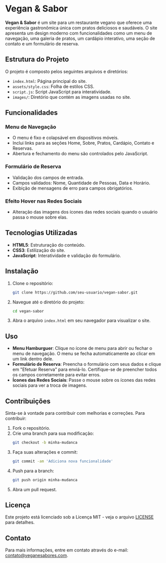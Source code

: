 

# Vegan & Sabor

**Vegan & Sabor** é um site para um restaurante vegano que oferece uma experiência gastronômica única com pratos deliciosos e saudáveis. O site apresenta um design moderno com funcionalidades como um menu de navegação, uma galeria de pratos, um cardápio interativo, uma seção de contato e um formulário de reserva.

## Estrutura do Projeto

O projeto é composto pelos seguintes arquivos e diretórios:

- `index.html`: Página principal do site.
- `assets/style.css`: Folha de estilos CSS.
- `script.js`: Script JavaScript para interatividade.
- `images/`: Diretório que contém as imagens usadas no site.

## Funcionalidades

### Menu de Navegação
- O menu é fixo e colapsável em dispositivos móveis.
- Inclui links para as seções Home, Sobre, Pratos, Cardápio, Contato e Reservas.
- Abertura e fechamento do menu são controlados pelo JavaScript.

### Formulário de Reserva
- Validação dos campos de entrada.
- Campos validados: Nome, Quantidade de Pessoas, Data e Horário.
- Exibição de mensagens de erro para campos obrigatórios.

### Efeito Hover nas Redes Sociais
- Alteração das imagens dos ícones das redes sociais quando o usuário passa o mouse sobre elas.

## Tecnologias Utilizadas

- **HTML5**: Estruturação do conteúdo.
- **CSS3**: Estilização do site.
- **JavaScript**: Interatividade e validação do formulário.

## Instalação

1. Clone o repositório:
   ```bash
   git clone https://github.com/seu-usuario/vegan-sabor.git
   ```
2. Navegue até o diretório do projeto:
   ```bash
   cd vegan-sabor
   ```
3. Abra o arquivo `index.html` em seu navegador para visualizar o site.

## Uso

- **Menu Hamburguer**: Clique no ícone de menu para abrir ou fechar o menu de navegação. O menu se fecha automaticamente ao clicar em um link dentro dele.
- **Formulário de Reserva**: Preencha o formulário com seus dados e clique em "Efetuar Reserva" para enviá-lo. Certifique-se de preencher todos os campos corretamente para evitar erros.
- **Ícones das Redes Sociais**: Passe o mouse sobre os ícones das redes sociais para ver a troca de imagens.

## Contribuições

Sinta-se à vontade para contribuir com melhorias e correções. Para contribuir:

1. Fork o repositório.
2. Crie uma branch para sua modificação:
   ```bash
   git checkout -b minha-mudanca
   ```
3. Faça suas alterações e commit:
   ```bash
   git commit -am 'Adiciona nova funcionalidade'
   ```
4. Push para a branch:
   ```bash
   git push origin minha-mudanca
   ```
5. Abra um pull request.

## Licença

Este projeto está licenciado sob a Licença MIT - veja o arquivo [LICENSE](LICENSE) para detalhes.

## Contato

Para mais informações, entre em contato através do e-mail: [contato@veganesabores.com](mailto:contato@veganesabores.com).


